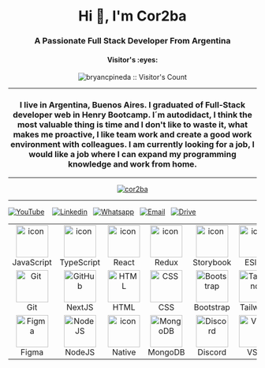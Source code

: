 <h1 align="center">Hi 👋, I'm Cor2ba</h1>
<h3 align="center">A Passionate Full Stack Developer From Argentina</h3>

<h4 align="center">Visitor's :eyes:</h4>

<p align="center"><img src="https://profile-counter.glitch.me/{cor2ba}/count.svg" alt="bryancpineda :: Visitor's Count" /></p>

---

<h3 align="center">I live in Argentina, Buenos Aires. I graduated of Full-Stack developer web in Henry Bootcamp. I´m autodidact, I think the most valuable thing is time and I don't like to waste it, what makes me proactive, I like team work and create a good work environment with colleagues. I am currently looking for a job, I would like a job where I can expand my programming knowledge and work from home.</h3>

---

<p align="center"> <a href="https://github.com/ryo-ma/github-profile-trophy"><img src="https://github-profile-trophy.vercel.app/?username=cor2ba" alt="cor2ba" /></a> </p>

---

[![YouTube](https://img.shields.io/badge/cor2ba-FF0000?style=for-the-badge&logo=youtube&logoColor=white)](https://www.youtube.com/watch?v=QNXIWxXqoPY&ab_channel=Cor2ba)&nbsp;&nbsp;&nbsp;
[![Linkedin](https://img.shields.io/badge/GabrielCordoba-%231DA1F2.svg?style=for-the-badge&logo=Linkedin&logoColor=white)](https://www.linkedin.com/in/gabriel-cordoba/)&nbsp;&nbsp;
[![Whatsapp](https://img.shields.io/badge/GabrielCordoba-%57EB3B.svg?style=for-the-badge&logo=Whatsapp&logoColor=white)](https://api.whatsapp.com/send/?phone=5491125837761&text&type=phone_number&app_absent=0)&nbsp;&nbsp;
[![Email](https://img.shields.io/badge/GabrielCordoba-%23E4405F.svg?style=for-the-badge&logo=Gmail&logoColor=white)](mailto:cordobagabrielignacio@gmail.com)&nbsp;&nbsp;
[![Drive](https://img.shields.io/badge/curriculum-AD00FF?style=for-the-badge&logo=&logoColor=white)](https://drive.google.com/file/d/1ues0NTvacqKbJau7R8sLJJjqboS8w_zd/view)&nbsp;&nbsp;

<table>
  <tr>
    <td align="center" width="96">
      <a href="#macropower-tech">
      <img src="https://techstack-generator.vercel.app/js-icon.svg" alt="icon" width="65" height="65" />
      </a>
      <br>JavaScript
    </td>
    <td align="center" width="96">
      <img src="https://techstack-generator.vercel.app/ts-icon.svg" alt="icon" width="65" height="65" />
      <br>TypeScript
    </td>
    <td align="center" width="96">
      <img src="https://techstack-generator.vercel.app/react-icon.svg" alt="icon" width="65" height="65" />
      <br>React
    </td>
    <td align="center" width="96">
      <img src="https://techstack-generator.vercel.app/redux-icon.svg" alt="icon" width="65" height="65" />
      <br>Redux
    </td>
    <td align="center" width="96">
      <img src="https://techstack-generator.vercel.app/storybook-icon.svg" alt="icon" width="65" height="65" />
      <br>Storybook
    </td>
    <td align="center" width="96">
      <img src="https://techstack-generator.vercel.app/eslint-icon.svg" alt="icon" width="65" height="65" />
      <br>ESlint
    </td>
    <td align="center" width="96">
      <img src="https://techstack-generator.vercel.app/restapi-icon.svg" alt="icon" width="65" height="65" />
      <br>Rest API
    </td>
    <td align="center" width="96">
      <img src="https://techstack-generator.vercel.app/prettier-icon.svg" alt="icon" width="65" height="65" />
      <br>Prettier
    </td>
     <td align="center" width="96">
      <img src="https://techstack-generator.vercel.app/github-icon.svg" alt="icon" width="65" height="65" />
      <br>GitHub
    </td>
     <td align="center" width="96">
        <img src="https://skillicons.dev/icons?i=linkedin" width="65" height="65" alt="Linkedin" />
        <br>Linkedin
       </td>
  </tr>
  <tr>
    <td align="center" width="96"> 
      <img src="https://user-images.githubusercontent.com/25181517/192108372-f71d70ac-7ae6-4c0d-8395-51d8870c2ef0.png" width="65" height="65" alt="Git" />
      <br>Git
    </td>
    <td align="center" width="96">
      <img src="https://skillicons.dev/icons?i=nextjs" width="65" height="65" alt="GitHub" />
      <br>NextJS
    </td>
    <td align="center"  width="96">
       <img src="https://skillicons.dev/icons?i=html" width="65" height="65" alt="HTML" />
      <br>HTML
    </td>
    <td align="center" width="96">
       <img src="https://skillicons.dev/icons?i=css" width="65" height="65" alt="CSS" />
      <br>CSS
    </td>
    <td align="center"  width="96">
       <img src="https://skillicons.dev/icons?i=bootstrap" width="65" height="65" alt="Bootstrap" />
      <br>Bootstrap
    </td>
    <td align="center" width="96">
       <img src="https://skillicons.dev/icons?i=tailwind" width="65" height="65" alt="Tailwind" />
      <br>Tailwind
    </td>
    <td align="center" width="96">
       <img src="https://skillicons.dev/icons?i=postgres" width="65" height="65" alt="PostgreSQL" />
      <br>PostgreSQL
    </td>
     <td align="center" width="96">
      <img src="https://user-images.githubusercontent.com/25181517/192109061-e138ca71-337c-4019-8d42-4792fdaa7128.png" width="65" height="65"                        alt="Postman"/>
      <br>Postman
    </td>
    <td align="center" width="96">
        <img src="https://skillicons.dev/icons?i=express" width="65" height="65" alt="Express" />
      <br>Express
    </td>
    <td align="center" width="96">
        <img src="https://skillicons.dev/icons?i=styledcomponents" width="65" height="65" alt="StyledComponents" />
      <br>StyledC
    </td>
  </tr>
    <tr>
       <td align="center" width="96">
        <img src="https://skillicons.dev/icons?i=figma" width="65" height="65" alt="Figma" />
        <br>Figma
       </td>
       <td align="center" width="96">
        <img src="https://skillicons.dev/icons?i=nodejs" width="65" height="65" alt="NodeJS" />
        <br>NodeJS
       </td>
       <td align="center" width="96">
        <img src="https://upload.wikimedia.org/wikipedia/commons/thumb/a/a7/React-icon.svg/640px-React-icon.svg.png" alt="icon" width="65" height="65" />
        <br>Native
       </td>
       <td align="center" width="96">
        <img src="https://skillicons.dev/icons?i=mongodb" width="65" height="65" alt="MongoDB" />
        <br>MongoDB
       </td>
       <td align="center" width="96">
        <img src="https://skillicons.dev/icons?i=discord" width="65" height="65" alt="Discord" />
        <br>Discord
       </td>
       <td align="center" width="96">
        <img src="https://skillicons.dev/icons?i=vscode" width="65" height="65" alt="VSC" />
        <br>VSC
       </td>
       <td align="center" width="96">
        <img src="https://skillicons.dev/icons?i=materialui" width="65" height="65" alt="MaterialUI" />
        <br>MaterialUI
       </td>
       <td align="center" width="96">
        <img src="https://skillicons.dev/icons?i=heroku" width="65" height="65" alt="Heroku" />
        <br>Heroku
       </td>
       <td align="center" width="96">
        <img src="https://skillicons.dev/icons?i=vercel" width="65" height="65" alt="Vercel" />
        <br>Vercel
       </td>
       <td align="center" width="96">
        <img src="https://skillicons.dev/icons?i=netlify" width="65" height="65" alt="Netlify" />
        <br>Netlify
       </td>
   </tr>
</table>
